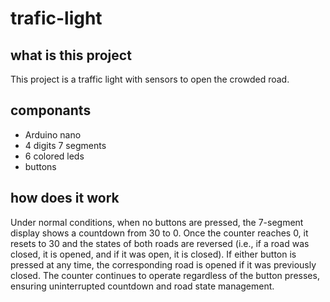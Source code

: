 # trafic-light
<p></p>
<h2>what is this project</h2>
<p>This project is a traffic light with sensors to open the crowded road.</p>
<h2>componants</h2>
<ul>
  <li>
    Arduino nano
  </li>
  <li>
    4 digits 7 segments
  </li>
  <li>
    6 colored leds
  </li>
  <li>
    buttons
    </li>
  
</ul>
<h2>how does it work</h2>
<p>Under normal conditions, when no buttons are pressed, the 7-segment display shows a countdown from 30 to 0. Once the counter reaches 0, it resets to 30 and the states of both roads are reversed (i.e., if a road was closed, it is opened, and if it was open, it is closed). If either button is pressed at any time, the corresponding road is opened if it was previously closed. The counter continues to operate regardless of the button presses, ensuring uninterrupted countdown and road state management. </p>
